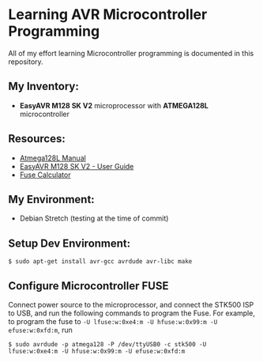 # Learning AVR Microcontroller Programming
All of my effort learning Microcontroller programming is documented in this repository.

## My Inventory:
- __EasyAVR M128 SK V2__ microprocessor with __ATMEGA128L__ microcontroller

## Resources:
- [Atmega128L Manual](http://www.atmel.com/images/doc2467.pdf)
- [EasyAVR M128 SK V2 - User Guide](http://www.ekt2.com/pdf/412_CH_EASYAVR_ATMEGA128.pdf)
- [Fuse Calculator](http://www.engbedded.com/fusecalc/)

## My Environment:
- Debian Stretch (testing at the time of commit)

## Setup Dev Environment:
```shell
$ sudo apt-get install avr-gcc avrdude avr-libc make
```

## Configure Microcontroller FUSE
Connect power source to the microprocessor, and connect the STK500 ISP to USB, and run the following commands to program the Fuse. For example, to program the fuse to `-U lfuse:w:0xe4:m -U hfuse:w:0x99:m -U efuse:w:0xfd:m`, run
```shell
$ sudo avrdude -p atmega128 -P /dev/ttyUSB0 -c stk500 -U lfuse:w:0xe4:m -U hfuse:w:0x99:m -U efuse:w:0xfd:m
```
